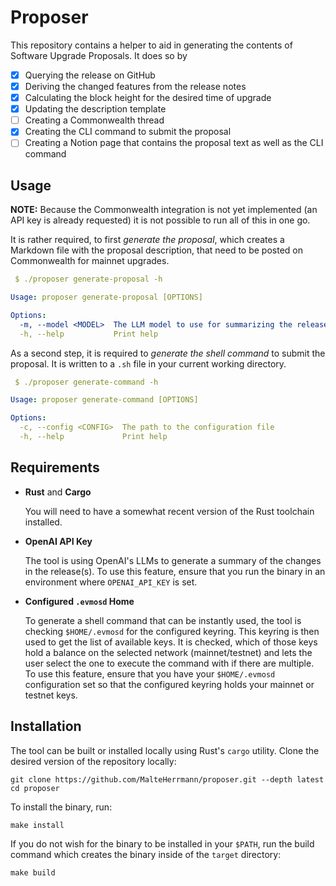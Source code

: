 # Proposer

This repository contains a helper to aid in generating the contents of Software Upgrade Proposals. It does so by

- [x] Querying the release on GitHub
- [x] Deriving the changed features from the release notes
- [x] Calculating the block height for the desired time of upgrade
- [x] Updating the description template
- [ ] Creating a Commonwealth thread
- [x] Creating the CLI command to submit the proposal
- [ ] Creating a Notion page that contains the proposal text as well as the CLI command

## Usage

**NOTE:** Because the Commonwealth integration is not yet implemented (an API key is already requested)
it is not possible to run all of this in one go.

It is rather required, to first _generate the proposal_, which creates a Markdown file with the proposal description,
that need to be posted on Commonwealth for mainnet upgrades.

```yaml
 $ ./proposer generate-proposal -h

Usage: proposer generate-proposal [OPTIONS]

Options:
  -m, --model <MODEL>  The LLM model to use for summarizing the release notes [default: gpt4o] [possible values: gpt4o]
  -h, --help           Print help
```

As a second step, it is required to _generate the shell command_ to submit the proposal.
It is written to a `.sh` file in your current working directory.

```yaml
 $ ./proposer generate-command -h

Usage: proposer generate-command [OPTIONS]

Options:
  -c, --config <CONFIG>  The path to the configuration file
  -h, --help             Print help
```


## Requirements

- **Rust** and **Cargo**

    You will need to have a somewhat recent version of the Rust toolchain installed.

- **OpenAI API Key**

    The tool is using OpenAI's LLMs to generate a summary of the changes in the release(s).
    To use this feature, ensure that you run the binary in an environment where `OPENAI_API_KEY` is set.

- **Configured `.evmosd` Home**

    To generate a shell command that can be instantly used,
    the tool is checking `$HOME/.evmosd` for the configured keyring.
    This keyring is then used to get the list of available keys.
    It is checked, which of those keys hold a balance on the selected network (mainnet/testnet)
    and lets the user select the one to execute the command with if there are multiple.
    To use this feature, ensure that you have your `$HOME/.evmosd` configuration set
    so that the configured keyring holds your mainnet or testnet keys.

## Installation

The tool can be built or installed locally using Rust's `cargo` utility.
Clone the desired version of the repository locally:

```
git clone https://github.com/MalteHerrmann/proposer.git --depth latest
cd proposer
```

To install the binary, run:

```
make install
```

If you do not wish for the binary to be installed in your `$PATH`,
run the build command which creates the binary inside of the `target` directory:

```
make build
```
